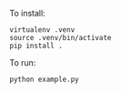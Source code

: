 To install:
```
virtualenv .venv
source .venv/bin/activate
pip install .
```

To run:
```
python example.py
```
